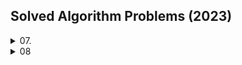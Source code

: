 ## Solved Algorithm Problems (2023)
<details>
  <summary>07.</summary>
  
  <details>
    <summary>day 17</summary>
  
  - [BOJ 11726(타일링)](https://github.com/target511/SolvedAlgorithm/blob/main/2023.07/B11726(%ED%83%80%EC%9D%BC%EB%A7%81).cpp)
  - [BOJ 11727(타일링2)](https://github.com/target511/SolvedAlgorithm/blob/main/2023.07/B11727(%ED%83%80%EC%9D%BC%EB%A7%812).cpp)
  - [BOJ 2839(설탕 배달)](https://github.com/target511/SolvedAlgorithm/blob/main/2023.07/B2839(%EC%84%A4%ED%83%95%20%EB%B0%B0%EB%8B%AC).cpp)
  </details>
  <details>
    <summary>day 18</summary>
    
  - [BOJ 1912(연속합)](https://github.com/target511/SolvedAlgorithm/blob/main/2023.07/B1912(%EC%97%B0%EC%86%8D%ED%95%A9).cpp)
  - [BOJ 9095(1, 2, 3 더하기)](https://github.com/target511/SolvedAlgorithm/blob/main/2023.07/B9095(1%2C%202%2C%203%20%EB%8D%94%ED%95%98%EA%B8%B0).cpp)
  </details>
  <details>
    <summary>day 19</summary>
    
  - [BOJ 14501(퇴사)](https://github.com/target511/SolvedAlgorithm/blob/main/2023.07/B14501(%ED%87%B4%EC%82%AC).cpp)
  - [BOJ 2775(부녀회장)](https://github.com/target511/SolvedAlgorithm/blob/main/2023.07/B2775(%EB%B6%80%EB%85%80%ED%9A%8C%EC%9E%A5).cpp)
  - [BOJ 7568(덩치)](https://github.com/target511/SolvedAlgorithm/blob/main/2023.07/B7568(%EB%8D%A9%EC%B9%98).cpp)
  - [BOJ 2477(참외밭)](https://github.com/target511/SolvedAlgorithm/blob/main/2023.07/B2477(%EC%B0%B8%EC%99%B8%EB%B0%AD).cpp)
  - [BOJ 2563(색종이)](https://github.com/target511/SolvedAlgorithm/blob/main/2023.07/B2563(%EC%83%89%EC%A2%85%EC%9D%B4).cpp)
  </details>
  <details>
    <summary>day 20</summary>
    
  - [BOJ 2667(단지번호붙이기)](https://github.com/target511/SolvedAlgorithm/blob/main/2023.07/B2667(%EB%8B%A8%EC%A7%80%EB%B2%88%ED%98%B8%EB%B6%99%EC%9D%B4%EA%B8%B0).cpp)
  - [BOJ 1966(프린터 큐)](https://github.com/target511/SolvedAlgorithm/blob/main/2023.07/B1966(%ED%94%84%EB%A6%B0%ED%84%B0%20%ED%81%90).cpp)
  - [BOJ 2606(바이러스)](https://github.com/target511/SolvedAlgorithm/blob/main/2023.07/B2606(%EB%B0%94%EC%9D%B4%EB%9F%AC%EC%8A%A4).cpp)
  - [BOJ 14503(로봇청소기)](https://github.com/target511/SolvedAlgorithm/blob/main/2023.07/B14503(%EB%A1%9C%EB%B4%87%EC%B2%AD%EC%86%8C%EA%B8%B0).cpp)
  - [BOJ 2573(빙산)](https://github.com/target511/SolvedAlgorithm/blob/main/2023.07/B2573(%EB%B9%99%EC%82%B0).cpp)
  </details>
  <details>
    <summary>day 21</summary>
    
  - [BOJ 14500(테트로미노)](https://github.com/target511/SolvedAlgorithm/blob/main/2023.07/B14500(%ED%85%8C%ED%8A%B8%EB%A1%9C%EB%AF%B8%EB%85%B8).cpp)
  - [BOJ 14889(스타트와 링크)](https://github.com/target511/SolvedAlgorithm/blob/main/2023.07/B14889(%EC%8A%A4%ED%83%80%ED%8A%B8%EC%99%80%20%EB%A7%81%ED%81%AC%2C%20%EC%A1%B0%ED%95%A9).cpp)
  </details>
  <details>
    <summary>day 24</summary>
    
  - [BOJ 14888(연산자 끼워넣기)](https://github.com/target511/SolvedAlgorithm/blob/main/2023.07/B14888(%EC%97%B0%EC%82%B0%EC%9E%90%20%EB%81%BC%EC%9B%8C%EB%84%A3%EA%B8%B0).cpp)
  - [BOJ 7576(토마토)](https://github.com/target511/SolvedAlgorithm/blob/main/2023.07/B7576(%ED%86%A0%EB%A7%88%ED%86%A0).cpp)
  - [BOJ 1260(BFS와 DFS)](https://github.com/target511/SolvedAlgorithm/blob/main/2023.07/B1260(BFS%EC%99%80%20DFS).cpp)
  - [BOJ 7569(토마토3D)](https://github.com/target511/SolvedAlgorithm/blob/main/2023.07/B7569(%ED%86%A0%EB%A7%88%ED%86%A03D).cpp)
  </details>
  <details>
    <summary>day 25</summary>
    
  - [BOJ 2644(촌수계산)](https://github.com/target511/SolvedAlgorithm/blob/main/2023.07/B2644(%EC%B4%8C%EC%88%98%EA%B3%84%EC%82%B0).cpp)
  - [BOJ 2178(미로탐색)](https://github.com/target511/SolvedAlgorithm/blob/main/2023.07/B2178(%EB%AF%B8%EB%A1%9C%20%ED%83%90%EC%83%89).cpp)
  - [BOJ 5014(스타트링크)](https://github.com/target511/SolvedAlgorithm/blob/main/2023.07/B5014(%EC%8A%A4%ED%83%80%ED%8A%B8%EB%A7%81%ED%81%AC).cpp)
  - [BOJ 2468(안전영역)](https://github.com/target511/SolvedAlgorithm/blob/main/2023.07/B2468(%EC%95%88%EC%A0%84%20%EC%98%81%EC%97%AD).cpp)
  - [BOJ 1697(숨바꼭질)](https://github.com/target511/SolvedAlgorithm/blob/main/2023.07/B1697(%EC%88%A8%EB%B0%94%EA%BC%AD%EC%A7%88).cpp)
  </details>
  <details>
    <summary>day 26</summary>
    
  - [BOJ 10026(적록색약)](https://github.com/target511/SolvedAlgorithm/blob/main/2023.07/B10026(%EC%A0%81%EB%A1%9D%EC%83%89%EC%95%BD).cpp)
  - [BOJ 1012(유기농배추)](https://github.com/target511/SolvedAlgorithm/blob/main/2023.07/B1012(%EC%9C%A0%EA%B8%B0%EB%86%8D%EB%B0%B0%EC%B6%94).cpp)
  - [BOJ 4179(불!)](https://github.com/target511/SolvedAlgorithm/blob/main/2023.07/B4179(%EB%B6%88).cpp)
  - [BOJ 1600(말이 되고픈 원숭이)](https://github.com/target511/SolvedAlgorithm/blob/main/2023.07/B1600(%EB%A7%90%EC%9D%B4%20%EB%90%98%EA%B3%A0%ED%94%88%20%EC%9B%90%EC%88%AD%EC%9D%B4).cpp)
  - [BOJ 4963(섬의개수)](https://github.com/target511/SolvedAlgorithm/blob/main/2023.07/B4963(%EC%84%AC%EC%9D%98%EA%B0%9C%EC%88%98).cpp)
  </details>
  <details>
    <summary>day 27</summary>
  
  - [BOJ 14502(연구소)](https://github.com/target511/SolvedAlgorithm/blob/main/2023.07/B14502(%EC%97%B0%EA%B5%AC%EC%86%8C).cpp)
  - [BOJ 2583(영역구하기)](https://github.com/target511/SolvedAlgorithm/blob/main/2023.07/B2583(%EC%98%81%EC%97%AD%EA%B5%AC%ED%95%98%EA%B8%B0).cpp)
  - [BOJ 2304(창고다각형)](https://github.com/target511/SolvedAlgorithm/blob/main/2023.07/B2304(%EC%B0%BD%EA%B3%A0%EB%8B%A4%EA%B0%81%ED%98%95).cpp)
  </details>
  <details>
    <summary>day 28</summary>
  
  - [BOJ 3985(롤케이크)](https://github.com/target511/SolvedAlgorithm/blob/main/2023.07/B3985(%EB%A1%A4%EC%BC%80%EC%9D%B4%ED%81%AC).cpp)
  - [BOJ 13300(방배정)](https://github.com/target511/SolvedAlgorithm/blob/main/2023.07/B13300(%EB%B0%A9%EB%B0%B0%EC%A0%95).cpp)
  - [BOJ 3052(나머지)](https://github.com/target511/SolvedAlgorithm/blob/main/2023.07/B3052(%EB%82%98%EB%A8%B8%EC%A7%80).cpp)
  - [BOJ 1592(영식이와친구들)](https://github.com/target511/SolvedAlgorithm/blob/main/2023.07/B1592(%EC%98%81%EC%8B%9D%EC%9D%B4%EC%99%80%EC%B9%9C%EA%B5%AC%EB%93%A4).cpp)
  </details>
  <details>
    <summary>day 29</summary>
  
  - [BOJ 2851(슈퍼마리오)](https://github.com/target511/SolvedAlgorithm/blob/main/2023.07/B2851(%EC%8A%88%ED%8D%BC%EB%A7%88%EB%A6%AC%EC%98%A4).cpp)
  - [BOJ 1926(그림)](https://github.com/target511/SolvedAlgorithm/blob/main/2023.07/B1926(%EA%B7%B8%EB%A6%BC).cpp)
  - [BOJ 7562(나이트의이동)](https://github.com/target511/SolvedAlgorithm/blob/main/2023.07/B7562(%EB%82%98%EC%9D%B4%ED%8A%B8%EC%9D%98%EC%9D%B4%EB%8F%99).cpp)
  - [BOJ 6593(상범빌딩)](https://github.com/target511/SolvedAlgorithm/blob/main/2023.07/B6593(%EC%83%81%EB%B2%94%EB%B9%8C%EB%94%A9).cpp)
  </details>
  <details>
    <summary>day 30</summary>

  - [BOJ 5427(불)](https://github.com/target511/SolvedAlgorithm/blob/main/2023.07/B5427(%EB%B6%88).cpp)
  - [BOJ 16234(인구이동)](https://github.com/target511/SolvedAlgorithm/blob/main/2023.07/B16234(%EC%9D%B8%EA%B5%AC%EC%9D%B4%EB%8F%99).cpp)
  - [BOJ 2206(벽부수고이동하기)](https://github.com/target511/SolvedAlgorithm/blob/main/2023.07/B2206(%EB%B2%BD%EB%B6%80%EC%88%98%EA%B3%A0%EC%9D%B4%EB%8F%99%ED%95%98%EA%B8%B0).cpp)
  </details>
  <details>
    <summary>day 31</summary>

  - [BOJ 11724(연결요소)](https://github.com/target511/SolvedAlgorithm/blob/main/2023.07/B11724(%EC%97%B0%EA%B2%B0%EC%9A%94%EC%86%8C).cpp)
  - [BOJ 11725(트리의부모찾기)](https://github.com/target511/SolvedAlgorithm/blob/main/2023.07/B11725(%ED%8A%B8%EB%A6%AC%EC%9D%98%EB%B6%80%EB%AA%A8%EC%B0%BE%EA%B8%B0).cpp)
  - [BOJ 1325(효율적인해킹)](https://github.com/target511/SolvedAlgorithm/blob/main/2023.07/B1325(%ED%9A%A8%EC%9C%A8%EC%A0%81%EC%9D%B8%ED%95%B4%ED%82%B9).cpp)
  - [BOJ 1987(알파벳)](https://github.com/target511/SolvedAlgorithm/blob/main/2023.07/B1987(%EC%95%8C%ED%8C%8C%EB%B2%B3).cpp)
  - [BOJ 1520(내리막길)](https://github.com/target511/SolvedAlgorithm/blob/main/2023.07/B1520(%EB%82%B4%EB%A6%AC%EB%A7%89%EA%B8%B8).cpp)
  </details>
</details>
<details>
  <summary>08</summary>

  <details>
    <summary>day 01</summary>

  - [BOJ 13023(ABCDE)](https://github.com/target511/SolvedAlgorithm/blob/main/2023.08/B13023(ABCDE).cpp)
  - [BOJ 2668(숫자고르기)](https://github.com/target511/SolvedAlgorithm/blob/main/2023.08/B2668(%EC%88%AB%EC%9E%90%EA%B3%A0%EB%A5%B4%EA%B8%B0).cpp)
  - [BOJ 1068(트리)](https://github.com/target511/SolvedAlgorithm/blob/main/2023.08/B1068(%ED%8A%B8%EB%A6%AC).cpp)
  </details>
</details>
